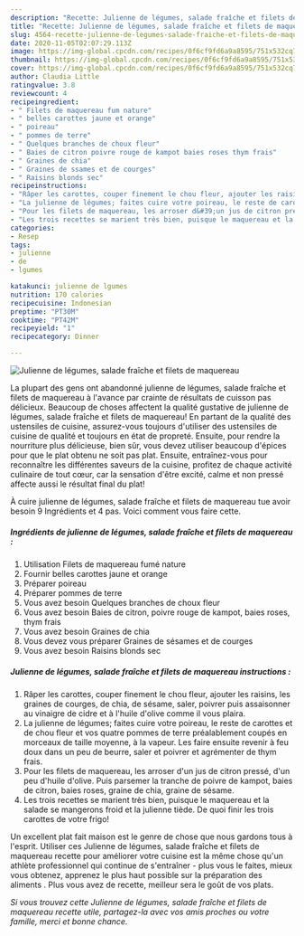 ```yaml
---
description: "Recette: Julienne de légumes, salade fraîche et filets de maquereau"
title: "Recette: Julienne de légumes, salade fraîche et filets de maquereau"
slug: 4564-recette-julienne-de-legumes-salade-fraiche-et-filets-de-maquereau
date: 2020-11-05T02:07:29.113Z
image: https://img-global.cpcdn.com/recipes/0f6cf9fd6a9a8595/751x532cq70/julienne-de-legumes-salade-fraiche-et-filets-de-maquereau-photo-principale-de-la-recette.jpg
thumbnail: https://img-global.cpcdn.com/recipes/0f6cf9fd6a9a8595/751x532cq70/julienne-de-legumes-salade-fraiche-et-filets-de-maquereau-photo-principale-de-la-recette.jpg
cover: https://img-global.cpcdn.com/recipes/0f6cf9fd6a9a8595/751x532cq70/julienne-de-legumes-salade-fraiche-et-filets-de-maquereau-photo-principale-de-la-recette.jpg
author: Claudia Little
ratingvalue: 3.8
reviewcount: 4
recipeingredient:
- " Filets de maquereau fum nature"
- " belles carottes jaune et orange"
- " poireau"
- " pommes de terre"
- " Quelques branches de choux fleur"
- " Baies de citron poivre rouge de kampot baies roses thym frais"
- " Graines de chia"
- " Graines de ssames et de courges"
- " Raisins blonds sec"
recipeinstructions:
- "Râper les carottes, couper finement le chou fleur, ajouter les raisins, les graines de courges, de chia, de sésame, saler, poivrer puis assaisonner au vinaigre de cidre et à l&#39;huile d&#39;olive comme il vous plaira."
- "La julienne de légumes; faites cuire votre poireau, le reste de carottes et de chou fleur et vos quatre pommes de terre préalablement coupés en morceaux de taille moyenne, à la vapeur. Les faire ensuite revenir à feu doux dans un peu de beurre, saler et poivrer et agrémenter de thym frais."
- "Pour les filets de maquereau, les arroser d&#39;un jus de citron pressé, d&#39;un peu d&#39;huile d&#39;olive. Puis parsemer la tranche de poivre de kampot, baies de citron, baies roses, graine de chia, graine de sésame."
- "Les trois recettes se marient très bien, puisque le maquereau et la salade se mangerons froid et la julienne tiède. De quoi finir les trois carottes de votre frigo!"
categories:
- Resep
tags:
- julienne
- de
- lgumes

katakunci: julienne de lgumes 
nutrition: 170 calories
recipecuisine: Indonesian
preptime: "PT30M"
cooktime: "PT42M"
recipeyield: "1"
recipecategory: Dinner

---
```



![Julienne de légumes, salade fraîche et filets de maquereau](https://img-global.cpcdn.com/recipes/0f6cf9fd6a9a8595/751x532cq70/julienne-de-legumes-salade-fraiche-et-filets-de-maquereau-photo-principale-de-la-recette.jpg)

La plupart des gens ont abandonné julienne de légumes, salade fraîche et filets de maquereau à l'avance par crainte de résultats de cuisson pas délicieux. Beaucoup de choses affectent la qualité gustative de julienne de légumes, salade fraîche et filets de maquereau! En partant de la qualité des ustensiles de cuisine, assurez-vous toujours d'utiliser des ustensiles de cuisine de qualité et toujours en état de propreté. Ensuite, pour rendre la nourriture plus délicieuse, bien sûr, vous devez utiliser beaucoup d'épices pour que le plat obtenu ne soit pas plat. Ensuite, entraînez-vous pour reconnaître les différentes saveurs de la cuisine, profitez de chaque activité culinaire de tout cœur, car la sensation d'être excité, calme et non pressé affecte aussi le résultat final du plat!

<!--inarticleads1-->

À cuire julienne de légumes, salade fraîche et filets de maquereau tue avoir besoin 9 Ingrédients et 4 pas. Voici comment vous faire cette.

##### Ingrédients de julienne de légumes, salade fraîche et filets de maquereau :

1. Utilisation  Filets de maquereau fumé nature
1. Fournir  belles carottes jaune et orange
1. Préparer  poireau
1. Préparer  pommes de terre
1. Vous avez besoin  Quelques branches de choux fleur
1. Vous avez besoin  Baies de citron, poivre rouge de kampot, baies roses, thym frais
1. Vous avez besoin  Graines de chia
1. Vous devez vous préparer  Graines de sésames et de courges
1. Vous avez besoin  Raisins blonds sec




<!--inarticleads2-->

##### Julienne de légumes, salade fraîche et filets de maquereau instructions :

1. Râper les carottes, couper finement le chou fleur, ajouter les raisins, les graines de courges, de chia, de sésame, saler, poivrer puis assaisonner au vinaigre de cidre et à l&#39;huile d&#39;olive comme il vous plaira.
1. La julienne de légumes; faites cuire votre poireau, le reste de carottes et de chou fleur et vos quatre pommes de terre préalablement coupés en morceaux de taille moyenne, à la vapeur. Les faire ensuite revenir à feu doux dans un peu de beurre, saler et poivrer et agrémenter de thym frais.
1. Pour les filets de maquereau, les arroser d&#39;un jus de citron pressé, d&#39;un peu d&#39;huile d&#39;olive. Puis parsemer la tranche de poivre de kampot, baies de citron, baies roses, graine de chia, graine de sésame.
1. Les trois recettes se marient très bien, puisque le maquereau et la salade se mangerons froid et la julienne tiède. De quoi finir les trois carottes de votre frigo!




<!--inarticleads1-->

<p>
Un excellent plat fait maison est le genre de chose que nous gardons tous à l'esprit. Utiliser ces Julienne de légumes, salade fraîche et filets de maquereau recette pour améliorer votre cuisine est la même chose qu'un athlète professionnel qui continue de s'entraîner - plus vous le faites, mieux vous obtenez, apprenez le plus haut possible sur la préparation des aliments . Plus vous avez de recette, meilleur sera le goût de vos plats.
</p>

<p>
<i>Si vous trouvez cette Julienne de légumes, salade fraîche et filets de maquereau recette utile, partagez-la avec vos amis proches ou votre famille, merci et bonne chance.</i>
</p>
